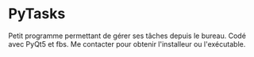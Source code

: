 # PyTasks
Petit programme permettant de gérer ses tâches depuis le bureau.
Codé avec PyQt5 et fbs.
Me contacter pour obtenir l'installeur ou l'exécutable.

